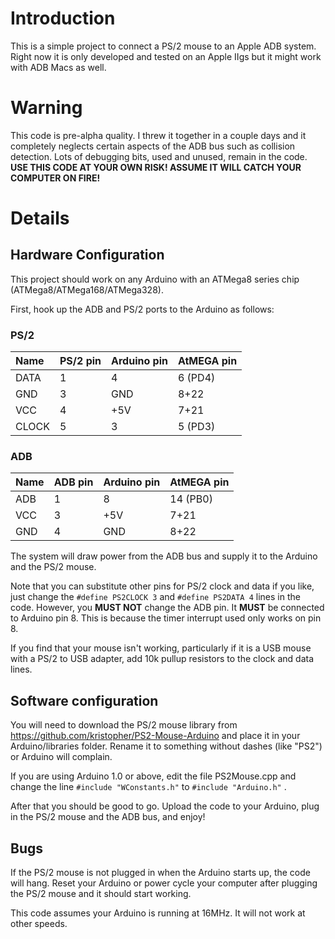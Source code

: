 # Introduction #

This is a simple project to connect a PS/2 mouse to an Apple ADB system. Right now it is only developed and tested on an Apple IIgs but it might work with ADB Macs as well.

# Warning #
This code is pre-alpha quality. I threw it together in a couple days and it completely neglects certain aspects of the ADB bus such as collision detection. Lots of debugging bits, used and unused, remain in the code. **USE THIS CODE AT YOUR OWN RISK! ASSUME IT WILL CATCH YOUR COMPUTER ON FIRE!**

# Details #

## Hardware Configuration ##
This project should work on any Arduino with an ATMega8 series chip (ATMega8/ATMega168/ATMega328).

First, hook up the ADB and PS/2 ports to the Arduino as follows:

### PS/2 ###
|Name|PS/2 pin|Arduino pin|AtMEGA pin|
|:---|:-------|:----------|:---------|
|DATA|1       |4          |6 (PD4)   |
|GND |3       |GND        |8+22      |
|VCC |4       |+5V        |7+21      |
|CLOCK|5       |3          |5 (PD3)   |


### ADB ###
|Name|ADB pin|Arduino pin|AtMEGA pin|
|:---|:------|:----------|:---------|
|ADB |1      |8          |14 (PB0)  |
|VCC |3      |+5V        |7+21      |
|GND |4      |GND        |8+22      |

The system will draw power from the ADB bus and supply it to the Arduino and the PS/2 mouse.

Note that you can substitute other pins for PS/2 clock and data if you like, just change the `#define PS2CLOCK 3` and `#define PS2DATA 4` lines in the code. However, you **MUST NOT** change the ADB pin. It **MUST** be connected to Arduino pin 8. This is because the timer interrupt used only works on pin 8.

If you find that your mouse isn't working, particularly if it is a USB mouse with a PS/2 to USB adapter, add 10k pullup resistors to the clock and data lines.

## Software configuration ##

You will need to download the PS/2 mouse library from https://github.com/kristopher/PS2-Mouse-Arduino and place it in your Arduino/libraries folder. Rename it to something without dashes (like "PS2") or Arduino will complain.

If you are using Arduino 1.0 or above, edit the file PS2Mouse.cpp and change the line `#include "WConstants.h"` to `#include "Arduino.h"` .

After that you should be good to go. Upload the code to your Arduino, plug in the PS/2 mouse and the ADB bus, and enjoy!

## Bugs ##
If the PS/2 mouse is not plugged in when the Arduino starts up, the code will hang. Reset your Arduino or power cycle your computer after plugging the PS/2 mouse and it should start working.

This code assumes your Arduino is running at 16MHz. It will not work at other speeds.